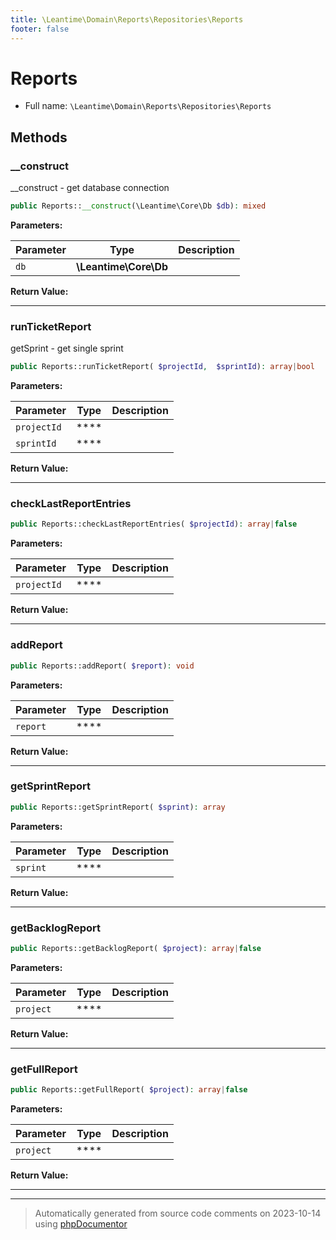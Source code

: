 ```yaml
---
title: \Leantime\Domain\Reports\Repositories\Reports
footer: false
---
```


# Reports





* Full name: `\Leantime\Domain\Reports\Repositories\Reports`



## Methods

### __construct

__construct - get database connection

```php
public Reports::__construct(\Leantime\Core\Db $db): mixed
```








**Parameters:**

| Parameter | Type | Description |
|-----------|------|-------------|
| `db` | **\Leantime\Core\Db** |  |


**Return Value:**





---
### runTicketReport

getSprint - get single sprint

```php
public Reports::runTicketReport( $projectId,  $sprintId): array|bool
```








**Parameters:**

| Parameter | Type | Description |
|-----------|------|-------------|
| `projectId` | **** |  |
| `sprintId` | **** |  |


**Return Value:**





---
### checkLastReportEntries



```php
public Reports::checkLastReportEntries( $projectId): array|false
```








**Parameters:**

| Parameter | Type | Description |
|-----------|------|-------------|
| `projectId` | **** |  |


**Return Value:**





---
### addReport



```php
public Reports::addReport( $report): void
```








**Parameters:**

| Parameter | Type | Description |
|-----------|------|-------------|
| `report` | **** |  |


**Return Value:**





---
### getSprintReport



```php
public Reports::getSprintReport( $sprint): array
```








**Parameters:**

| Parameter | Type | Description |
|-----------|------|-------------|
| `sprint` | **** |  |


**Return Value:**





---
### getBacklogReport



```php
public Reports::getBacklogReport( $project): array|false
```








**Parameters:**

| Parameter | Type | Description |
|-----------|------|-------------|
| `project` | **** |  |


**Return Value:**





---
### getFullReport



```php
public Reports::getFullReport( $project): array|false
```








**Parameters:**

| Parameter | Type | Description |
|-----------|------|-------------|
| `project` | **** |  |


**Return Value:**





---


---
> Automatically generated from source code comments on 2023-10-14 using [phpDocumentor](http://www.phpdoc.org/)

